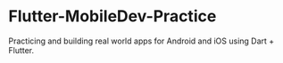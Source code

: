 # Flutter-MobileDev-Practice
Practicing and building real world apps for Android and iOS using Dart + Flutter.
